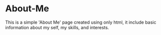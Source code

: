 # About-Me
This is a simple 'About Me' page created using only html, it include basic information about my self, my skills, and interests.
